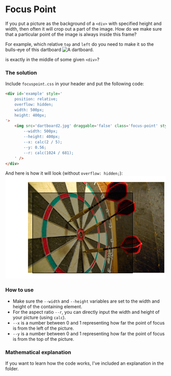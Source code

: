 
# Focus Point
If you put a picture as the background of a `<div>` with specified height and width, then often it will crop out a part of the image. How do we make sure that a particular point of the image is always inside this frame?

For example, which relative `top` and `left` do you need to make it so the bulls-eye of this dartboard
![A dartboard.](https://upload.wikimedia.org/wikipedia/commons/thumb/f/fb/Darts_in_a_dartboard.jpg/640px-Darts_in_a_dartboard.jpg)

is exactly in the middle of some given `<div>`?

### The solution

Include `focuspoint.css` in your header and put the following code:
```HTML
<div id='example' style='
	position: relative;
	overflow: hidden;
	width: 500px;
	height: 400px;
'>
	<img src='dartboard2.jpg' draggable='false' class='focus-point' style='
		--width: 500px;
		--height: 400px;
		--x: calc(2 / 5);
		--y: 0.56;
		--r: calc(1024 / 681);
	' />
</div>
```
And here is how it will look (without `overflow: hidden;`):
![FocusPoint demo.](demo.png)

### How to use
* Make sure the `--width` and `--height` variables are set to the width and height of the containing element.
* For the aspect ratio `--r`, you can directly input the width and height of your picture (using `calc`). 
* `--x` is a number between 0 and 1 representing how far the point of focus is from the left of the picture.
* `--y` is a number between 0 and 1 representing how far the point of focus is from the top of the picture.

### Mathematical explanation
If you want to learn how the code works, I've included an explanation in the folder.
